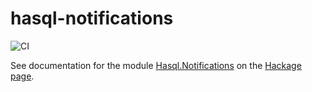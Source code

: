 # hasql-notifications

![CI](https://github.com/diogob/hasql-notifications/actions/workflows/ci.yml/badge.svg)

See documentation for the module [Hasql.Notifications](https://hackage.haskell.org/package/hasql-notifications/docs/Hasql-Notifications.html) on the [Hackage page](https://hackage.haskell.org/package/hasql-notifications).
